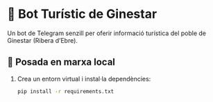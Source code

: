 # 🤖 Bot Turístic de Ginestar

Un bot de Telegram senzill per oferir informació turística del poble de 
Ginestar (Ribera d’Ebre).

## 🚀 Posada en marxa local
1. Crea un entorn virtual i instal·la dependències:
   ```bash
   pip install -r requirements.txt

